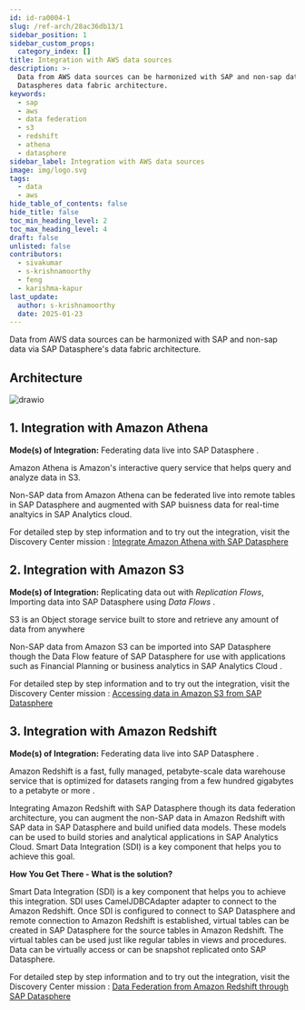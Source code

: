 ```yaml
---
id: id-ra0004-1
slug: /ref-arch/28ac36db13/1
sidebar_position: 1
sidebar_custom_props:
  category_index: []
title: Integration with AWS data sources
description: >-
  Data from AWS data sources can be harmonized with SAP and non-sap data via SAP
  Dataspheres data fabric architecture.
keywords:
  - sap
  - aws
  - data federation
  - s3
  - redshift
  - athena
  - datasphere
sidebar_label: Integration with AWS data sources
image: img/logo.svg
tags:
  - data
  - aws
hide_table_of_contents: false
hide_title: false
toc_min_heading_level: 2
toc_max_heading_level: 4
draft: false
unlisted: false
contributors:
  - sivakumar
  - s-krishnamoorthy
  - feng
  - karishma-kapur
last_update:
  author: s-krishnamoorthy
  date: 2025-01-23
---
```


Data from AWS data sources can be harmonized with SAP and non-sap data via SAP Datasphere's data fabric architecture. 

## Architecture

![drawio](drawio/aws-data-integration.drawio)

## 1. Integration with Amazon Athena  

<b>Mode(s) of Integration:</b> Federating data live into SAP Datasphere .

Amazon Athena is Amazon's interactive query service that helps query and analyze data in S3.

Non-SAP data from Amazon Athena can be federated live into remote tables in SAP Datasphere and augmented with SAP buisness data for real-time analtyics in SAP Analytics cloud.


For detailed step by step information and to try out the integration, visit the Discovery Center mission : [Integrate Amazon Athena with SAP Datasphere](https://discovery-center.cloud.sap/missiondetail/3401/)



## 2. Integration with Amazon S3  

<b>Mode(s) of Integration:</b> Replicating data out with <i>Replication Flows</i>, Importing data into SAP Datasphere using <i>Data Flows</i> .

S3 is an Object storage service built to store and retrieve any amount of data from anywhere

Non-SAP data from Amazon S3 can be imported into SAP Datasphere though the Data Flow feature of SAP Datasphere for use with applications such as Financial Planning or business analytics in SAP Analytics Cloud . 


For detailed step by step information and to try out the integration, visit the Discovery Center mission : [Accessing data in Amazon S3 from SAP Datasphere](https://discovery-center.cloud.sap/missiondetail/3403/)




## 3. Integration with Amazon Redshift 

<b>Mode(s) of Integration:</b> Federating data live into SAP Datasphere .


Amazon Redshift is a fast, fully managed, petabyte-scale data warehouse service that is optimized for datasets ranging from a few hundred gigabytes to a petabyte or more .

 Integrating Amazon Redshift with SAP Datasphere though its data federation architecture, you can augment the non-SAP data in Amazon Redshift with SAP data in SAP Datasphere and build unified data models. These models can be used to build stories and analytical applications in SAP Analytics Cloud. Smart Data Integration (SDI) is a key component that helps you to achieve this goal.


<b>How You Get There - What is the solution? </b>

Smart Data Integration (SDI) is a key component that helps you to achieve this integration. SDI  uses CamelJDBCAdapter adapter to connect to the Amazon Redshift. Once SDI is configured to connect to SAP Datasphere and remote connection to Amazon Redshift is established, virtual tables can be created in SAP Datasphere for the source tables in Amazon Redshift. The virtual tables can be used just like regular tables in views and procedures. Data can be virtually access or can be snapshot replicated onto SAP Datasphere.


For detailed step by step information and to try out the integration, visit the Discovery Center mission : [Data Federation from Amazon Redshift through SAP Datasphere](https://discovery-center.cloud.sap/missiondetail/3406/?tab=overview)
